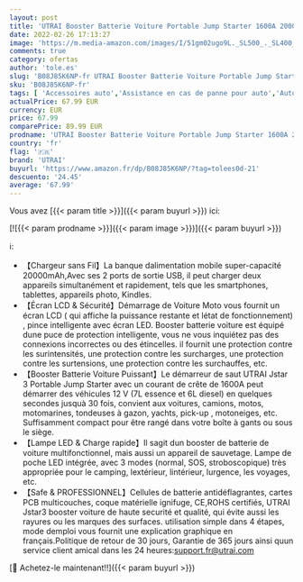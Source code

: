 ```yaml
---
layout: post
title: 'UTRAI Booster Batterie Voiture Portable Jump Starter 1600A 20000mAh Démarrage de Voiture Moto  Jusqu à 7L Essence/6L Diesel  Chargeur sans Fil avec Lamp LED  Écran LCD Pinces de Sûreté intelligentes'
date: 2022-02-26 17:13:27
image: 'https://m.media-amazon.com/images/I/51gm02ugo9L._SL500_._SL400_.jpg'
comments: true
category: ofertas
author: 'tole.es'
slug: 'B08J85K6NP-fr UTRAI Booster Batterie Voiture Portable Jump Starter 1600A...'
sku: 'B08J85K6NP-fr'
tags: [ 'Accessoires auto','Assistance en cas de panne pour auto','Auto et Moto','Auto et moto','Démarreurs de batterie de voiture','utrai', ]
actualPrice: 67.99 EUR
currency: EUR
price: 67.99
comparePrice: 89.99 EUR
prodname: 'UTRAI Booster Batterie Voiture Portable Jump Starter 1600A 20000mAh Démarrage de Voiture Moto  Jusqu à 7L Essence/6L Diesel  Chargeur sans Fil avec Lamp LED  Écran LCD Pinces de Sûreté intelligentes'
country: 'fr'
flag: '🇫🇷'
brand: 'UTRAI'
buyurl: 'https://www.amazon.fr/dp/B08J85K6NP/?tag=tolees0d-21'
descuento: '24.45'
average: '67.99'
---
```


Vous avez [{{< param title >}}]({{< param buyurl >}}) ici:

[![{{< param prodname >}}]({{< param image >}})]({{< param buyurl >}})

ℹ️:

- 【Chargeur sans Fil】La banque dalimentation mobile super-capacité 20000mAh,Avec ses 2 ports de sortie USB, il peut charger deux appareils simultanément et rapidement, tels que les smartphones, tablettes, appareils photo, Kindles.
- 【Écran LCD & Sécurité】Démarrage de Voiture Moto vous fournit un écran LCD ( qui affiche la puissance restante et létat de fonctionnement) , pince intelligente avec écran LED. Booster batterie voiture est équipé dune puce de protection intelligente, vous ne vous inquiétez pas des connexions incorrectes ou des étincelles. il fournit une protection contre les surintensités, une protection contre les surcharges, une protection contre les surtensions, une protection contre les surchauffes, etc.
- 【Booster Batterie Voiture Puissant】Le démarreur de saut UTRAI Jstar 3 Portable Jump Starter avec un courant de crête de 1600A peut démarrer des véhicules 12 V (7L essence et 6L diesel) en quelques secondes jusquà 30 fois, convient aux voitures, camions, motos, motomarines, tondeuses à gazon, yachts, pick-up , motoneiges, etc. Suffisamment compact pour être rangé dans votre boîte à gants ou sous le siège.
- 【Lampe LED & Charge rapide】Il sagit dun booster de batterie de voiture multifonctionnel, mais aussi un appareil de sauvetage. Lampe de poche LED intégrée, avec 3 modes (normal, SOS, stroboscopique) très appropriée pour le camping, lextérieur, lintérieur, lurgence, les voyages, etc.
- 【Safe & PROFESSIONNEL】Cellules de batterie antidéflagrantes, cartes PCB multicouches, coque matérielle ignifuge, CE,ROHS certifiés, UTRAI Jstar3 booster voiture de haute securité et qualité, qui évite aussi les rayures ou les marques des surfaces. utilisation simple dans 4 étapes, mode demploi vous fournit une explication graphique en français.Politique de retour de 30 jours, Garantie de 365 jours ainsi quun service client amical dans les 24 heures:support.fr@utrai.com

[🛒 Achetez-le maintenant!!]({{< param buyurl >}})
